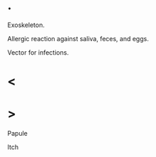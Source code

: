 # .

Exoskeleton.

Allergic reaction against saliva, feces, and eggs.

Vector for infections.

# <

# >

Papule

Itch
